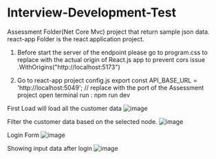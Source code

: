 # Interview-Development-Test

Assessment Folder(Net Core Mvc) project that return sample json data.
react-app Folder is the react application project.

1) Before start the server of the endpoint please go to program.css to replace with the actual origin of  React.js app to prevent cors issue
.WithOrigins("http://localhost:5173") 

2) Go to react-app project config.js 
export const API_BASE_URL = 'http://localhost:5049'; // replace with the port of the Assessment project
open terminal run : npm run dev

First Load will load all the customer data
![image](https://github.com/zhengphin/Interview-Development-Test/assets/81290239/b643a263-795c-42ff-b2a0-adb15df5aa97)

Filter the customer data based on the selected node.
![image](https://github.com/zhengphin/Interview-Development-Test/assets/81290239/1cfe6209-9736-4235-80ee-0e720602a643)

Login Form
![image](https://github.com/zhengphin/Interview-Development-Test/assets/81290239/00f299d6-b30e-4e0a-8a59-455fb2d5583c)

Showing input data after login
![image](https://github.com/zhengphin/Interview-Development-Test/assets/81290239/c6ba8632-b0f7-4dcf-9448-324db62e0f81)








